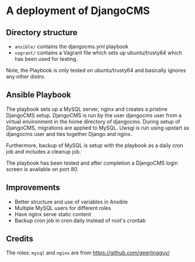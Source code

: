 # A deployment of DjangoCMS

## Directory structure
  * `ansible/` contains the djangocms.yml playbook
  * `vagrant/` contains a Vagrant file which sets up ubuntu/trusty64 which has  been used for testing.

Note, the Playbook is only tested on ubuntu/trusty64 and basically
ignores any other distro.

## Ansible Playbook
The playbook sets up a MySQL server, nginx and creates a pristine
DjangoCMS setup. DjangoCMS is run by the user djangocms user from a virtual environment in the home directory of djangocms.
During setup of DjangoCMS, migrations are applied to MySQL. Uwsgi is run using upstart as djangocms user and ties together Django and nginx.

Furthermore, backup of MySQL is setup with the playbook as a daily cron job and includes a cleanup job.

The playbook has been tested and after completion a DjangoCMS login screen is available on port 80.

## Improvements
  * Better structure and use of variables in Ansible
  * Multiple MySQL users for different roles
  * Have nginx serve static content
  * Backup cron job in cron.daily instead of root's crontab

## Credits
The roles: `mysql` and `nginx` are from https://github.com/geerlingguy/
